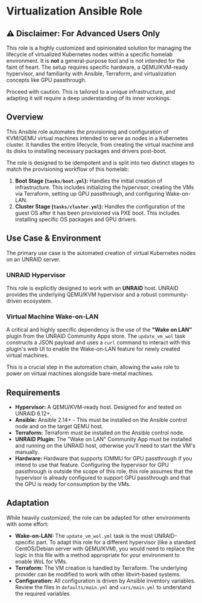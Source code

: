 # Virtualization Ansible Role

## ⚠️ Disclaimer: For Advanced Users Only

This role is a highly customized and opinionated solution for managing the lifecycle of virtualized Kubernetes nodes within a specific homelab environment. It is **not** a general-purpose tool and is not intended for the faint of heart. The setup requires specific hardware, a QEMU/KVM-ready hypervisor, and familiarity with Ansible, Terraform, and virtualization concepts like GPU passthrough.

Proceed with caution. This is tailored to a unique infrastructure, and adapting it will require a deep understanding of its inner workings.

## Overview

This Ansible role automates the provisioning and configuration of KVM/QEMU virtual machines intended to serve as nodes in a Kubernetes cluster. It handles the entire lifecycle, from creating the virtual machine and its disks to installing necessary packages and drivers post-boot.

The role is designed to be idempotent and is split into two distinct stages to match the provisioning workflow of this homelab:

1.  **Boot Stage (`tasks/boot.yml`):** Handles the initial creation of infrastructure. This includes initializing the hypervisor, creating the VMs via Terraform, setting up GPU passthrough, and configuring Wake-on-LAN.
2.  **Cluster Stage (`tasks/cluster.yml`):** Handles the configuration of the guest OS after it has been provisioned via PXE boot. This includes installing specific OS packages and GPU drivers.

## Use Case & Environment

The primary use case is the automated creation of virtual Kubernetes nodes on an UNRAID server.

### UNRAID Hypervisor

This role is explicitly designed to work with an **UNRAID** host. UNRAID provides the underlying QEMU/KVM hypervisor and a robust community-driven ecosystem.

### Virtual Machine Wake-on-LAN

A critical and highly specific dependency is the use of the **"Wake on LAN"** plugin from the UNRAID Community Apps store. The `update_vm_wol` task constructs a JSON payload and uses a `curl` command to interact with this plugin's web UI to enable the Wake-on-LAN feature for newly created virtual machines.

This is a crucial step in the automation chain, allowing the `wake` role to power on virtual machines alongside bare-metal machines.

## Requirements

-   **Hypervisor:** A QEMU/KVM-ready host. Designed for and tested on UNRAID 6.12+.
-   **Ansible:** Ansible 2.14+ - This must be installed on the Ansible control node and on the target QEMU host.
-   **Terraform:** Terraform must be installed on the Ansible control node.
-   **UNRAID Plugin:** The "Wake on LAN" Community App must be installed and running on the UNRAID host, otherwise you'll need to start the VM's manually.
-   **Hardware:** Hardware that supports IOMMU for GPU passthrough if you intend to use that feature. Configuring the hypervisor for GPU passthrough is outside the scope of this role, this role assumes that the hypervisor is already configured to support GPU passthrough and that the GPU is ready for consumption by the VMs.

## Adaptation

While heavily customized, the role can be adapted for other environments with some effort:

-   **Wake-on-LAN:** The `update_vm_wol.yml` task is the most UNRAID-specific part. To adapt this role for a different hypervisor (like a standard CentOS/Debian server with QEMU/KVM), you would need to replace the logic in this file with a method appropriate for your environment to enable WoL for VMs.
-   **Terraform:** The VM creation is handled by Terraform. The underlying provider can be modified to work with other libvirt-based systems.
-   **Configuration:** All configuration is driven by Ansible inventory variables. Review the files in `defaults/main.yml` and `vars/main.yml` to understand the required variables.
